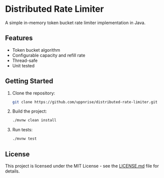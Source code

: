 # Distributed Rate Limiter

A simple in-memory token bucket rate limiter implementation in Java.

## Features
- Token bucket algorithm
- Configurable capacity and refill rate
- Thread-safe
- Unit tested

## Getting Started

1. Clone the repository:
   ```sh
   git clone https://github.com/uppnrise/distributed-rate-limiter.git
   ```
2. Build the project:
   ```sh
   ./mvnw clean install
   ```
3. Run tests:
   ```sh
   ./mvnw test
   ```

## License

This project is licensed under the MIT License - see the [LICENSE.md](LICENSE.md) file for details.

